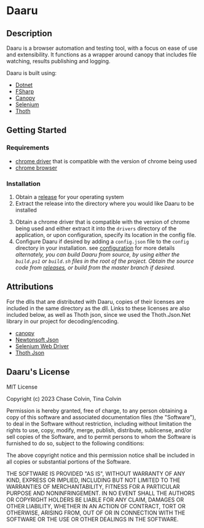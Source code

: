 # Daaru

## Description

Daaru is a browser automation and testing tool, with a focus on ease of use and extensibility. It functions as a wrapper around canopy that includes file watching, results publishing and logging. 

Daaru is built using:
- [Dotnet](https://dotnet.microsoft.com/en-us/download/dotnet)
- [FSharp](https://fsharp.org/) 
- [Canopy](https://github.com/lefthandedgoat/canopy)
- [Selenium](https://www.selenium.dev/) 
- [Thoth](https://thoth-org.github.io/Thoth.Json/)

 ## Getting Started 

 ### Requirements 

 - [chrome driver](https://chromedriver.storage.googleapis.com/index.html) that is compatible with the version of chrome being used 
 - [chrome browser](https://www.google.com/chrome/)

 ### Installation

<!-- TODO: Link to latest release here -->
1. Obtain a [release](https://github.com/chunatech/daaru/releases/latest) for your operating system
2. Extract the release into the directory where you would like Daaru to be 
installed
<!-- TODO: Link to Configuration page -->
3. Obtain a chrome driver that is compatible with the version of chrome being used and 
either extract it into the `drivers` directory of the application, or upon configuration, 
specify its location in the config file.
4. Configure Daaru if desired by adding a `config.json` file to the `config`
directory in your installation. see [configuration]() for more details
*alternately, you can build Daaru from source, by using either the `build.ps1` or 
`build.sh` files in the root of the project. Obtain the source code from [releases](),
or build from the master branch if desired.*

## Attributions 

For the dlls that are distributed with Daaru, copies of their licenses are included 
in the same directory as the dll. Links to these licenses are also included 
below, as well as Thoth json, since we used the Thoth.Json.Net library in our project 
for decoding/encoding.  

* [canopy](https://github.com/lefthandedgoat/canopy/blob/master/LICENSE.md)
* [Newtonsoft Json](https://github.com/JamesNK/Newtonsoft.Json/blob/master/LICENSE.md) 
* [Selenium Web Driver](https://github.com/SeleniumHQ/selenium/blob/trunk/LICENSE)
* [Thoth Json](https://github.com/thoth-org/Thoth.Json.Net/blob/main/LICENSE.md)


## Daaru's License

MIT License

Copyright (c) 2023 Chase Colvin, Tina Colvin

Permission is hereby granted, free of charge, to any person obtaining a copy
of this software and associated documentation files (the "Software"), to deal
in the Software without restriction, including without limitation the rights
to use, copy, modify, merge, publish, distribute, sublicense, and/or sell
copies of the Software, and to permit persons to whom the Software is
furnished to do so, subject to the following conditions:

The above copyright notice and this permission notice shall be included in all
copies or substantial portions of the Software.

THE SOFTWARE IS PROVIDED "AS IS", WITHOUT WARRANTY OF ANY KIND, EXPRESS OR
IMPLIED, INCLUDING BUT NOT LIMITED TO THE WARRANTIES OF MERCHANTABILITY,
FITNESS FOR A PARTICULAR PURPOSE AND NONINFRINGEMENT. IN NO EVENT SHALL THE
AUTHORS OR COPYRIGHT HOLDERS BE LIABLE FOR ANY CLAIM, DAMAGES OR OTHER
LIABILITY, WHETHER IN AN ACTION OF CONTRACT, TORT OR OTHERWISE, ARISING FROM,
OUT OF OR IN CONNECTION WITH THE SOFTWARE OR THE USE OR OTHER DEALINGS IN THE
SOFTWARE.